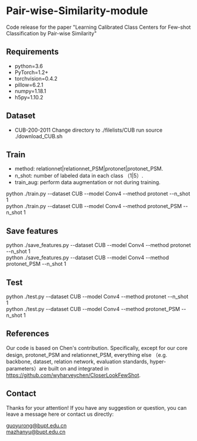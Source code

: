 # Pair-wise-Similarity-module

Code release for the paper "Learning Calibrated Class Centers for Few-shot Classification by Pair-wise Similarity"

Requirements
-------  
* python=3.6
* PyTorch=1.2+
* torchvision=0.4.2
* pillow=6.2.1
* numpy=1.18.1
* h5py=1.10.2

Dataset
------- 
* CUB-200-2011
   Change directory to ./filelists/CUB
   run source ./download_CUB.sh
   
Train
------- 

* method: relationnet|relationnet_PSM|protonet|protonet_PSM.
* n_shot: number of labeled data in each class （1|5）.
* train_aug: perform data augmentation or not during training.

python ./train.py --dataset CUB  --model Conv4 --method protonet --n_shot 1 <br> 
python ./train.py --dataset CUB  --model Conv4 --method protonet_PSM --n_shot 1 

Save features
------- 
python ./save_features.py --dataset CUB  --model Conv4 --method protonet --n_shot 1 <br> 
python ./save_features.py --dataset CUB  --model Conv4 --method protonet_PSM --n_shot 1

Test
------- 
python ./test.py --dataset CUB  --model Conv4 --method protonet --n_shot 1 <br> 
python ./test.py --dataset CUB  --model Conv4 --method protonet_PSM --n_shot 1

References
------- 
Our code is based on Chen's contribution. Specifically, except for our core design, protonet_PSM and relationnet_PSM, everything else （e.g. backbone, dataset, relation network, evaluation standards, hyper-parameters）are built on and integrated in https://github.com/wyharveychen/CloserLookFewShot.

Contact
------- 
Thanks for your attention! If you have any suggestion or question, you can leave a message here or contact us directly:<br> 

guoyurong@bupt.edu.cn<br> 
mazhanyu@bupt.edu.cn

